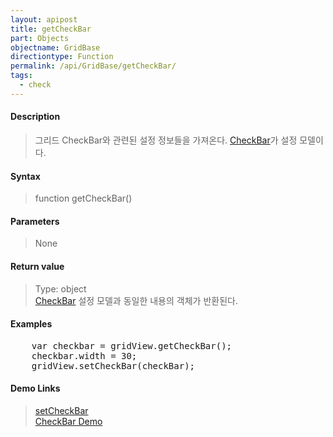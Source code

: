 ```yaml
---
layout: apipost
title: getCheckBar
part: Objects
objectname: GridBase
directiontype: Function
permalink: /api/GridBase/getCheckBar/
tags:
  - check
---
```



#### Description

> 그리드 CheckBar와 관련된 설정 정보들을 가져온다. [CheckBar](/api/types/CheckBar/)가 설정 모델이다.  

#### Syntax

> function getCheckBar()  

#### Parameters

> None  

#### Return value

> Type: object  
> [CheckBar](/api/types/CheckBar/) 설정 모델과 동일한 내용의 객체가 반환된다.  

#### Examples 

<pre class="prettyprint">
    var checkbar = gridView.getCheckBar();
    checkbar.width = 30;
    gridView.setCheckBar(checkBar);
</pre>

#### Demo Links
> [setCheckBar](/api/GridBase/setCheckBar)  
> [CheckBar Demo](http://demo.realgrid.com/Demo/CheckBar)